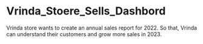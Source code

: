 # Vrinda_Stoere_Sells_Dashbord
Vrinda store wants to create an annual sales report for 2022. So that, Vrinda can understand their customers and grow more sales in 2023.
